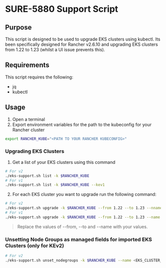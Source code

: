 # SURE-5880 Support Script

## Purpose

This script is designed to be used to upgrade EKS clusters using kubectl. Its been specifically designed for Rancher v2.6.10 and upgrading EKS clusters from 1.22 to 1.23 (whilst a UI issue prevents this).

## Requirements

This script requires the following:

- jq
- kubectl

## Usage

1. Open a terminal
2. Export environment variables for the path to the kubeconfig for your Rancher cluster

```bash
export RANCHER_KUBE="<PATH TO YOUR RANCHER KUBECONFIG>"
```

### Upgrading EKS Clusters

1. Get a list of your EKS clusters using this command

```bash
# For v2 
./eks-support.sh list -k $RANCHER_KUBE
# For v1
./eks-support.sh list -k $RANCHER_KUBE --kev1
```

2. For each EKS cluster you want to upgrade run the following command:

```bash
# For v2 
./eks-support.sh upgrade -k $RANCHER_KUBE --from 1.22 --to 1.23 --nname <EKS_CLUSTER_NAME>
# For v1
./eks-support.sh upgrade -k $RANCHER_KUBE --from 1.22 --to 1.23 --name <EKS_CLUSTER_NAME> --kev1
```

> Replace the values of --from, --to and --name with your values.

### Unsetting Node Groups as managed fields for imported EKS Clusters (only for KEv2)

```bash
# For v2
./eks-support.sh unset_nodegroups -k $RANCHER_KUBE --name <EKS_CLUSTER_NAME>
```
